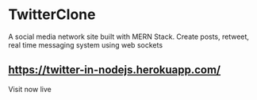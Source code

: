 # TwitterClone
A social media network site built with MERN Stack. Create posts, retweet, real time messaging system using web sockets

## https://twitter-in-nodejs.herokuapp.com/
Visit now live 

